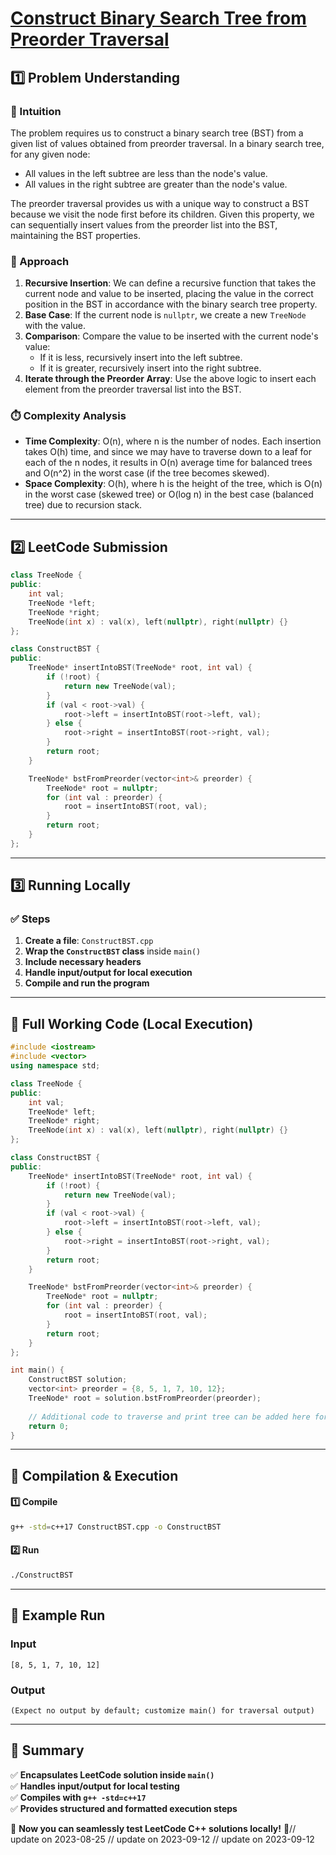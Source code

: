 # **[Construct Binary Search Tree from Preorder Traversal](https://leetcode.com/problems/construct-binary-search-tree-from-preorder-traversal/description/)**  

## **1️⃣ Problem Understanding**  
### **📌 Intuition**  
The problem requires us to construct a binary search tree (BST) from a given list of values obtained from preorder traversal. In a binary search tree, for any given node:
- All values in the left subtree are less than the node's value.
- All values in the right subtree are greater than the node's value.

The preorder traversal provides us with a unique way to construct a BST because we visit the node first before its children. Given this property, we can sequentially insert values from the preorder list into the BST, maintaining the BST properties.

### **🚀 Approach**  
1. **Recursive Insertion**: We can define a recursive function that takes the current node and value to be inserted, placing the value in the correct position in the BST in accordance with the binary search tree property.
2. **Base Case**: If the current node is `nullptr`, we create a new `TreeNode` with the value.
3. **Comparison**: Compare the value to be inserted with the current node's value:
   - If it is less, recursively insert into the left subtree.
   - If it is greater, recursively insert into the right subtree.
4. **Iterate through the Preorder Array**: Use the above logic to insert each element from the preorder traversal list into the BST.

### **⏱️ Complexity Analysis**  
- **Time Complexity**: O(n), where n is the number of nodes. Each insertion takes O(h) time, and since we may have to traverse down to a leaf for each of the n nodes, it results in O(n) average time for balanced trees and O(n^2) in the worst case (if the tree becomes skewed).
- **Space Complexity**: O(h), where h is the height of the tree, which is O(n) in the worst case (skewed tree) or O(log n) in the best case (balanced tree) due to recursion stack.

---  

## **2️⃣ LeetCode Submission**  
```cpp
class TreeNode {
public:
    int val;
    TreeNode *left;
    TreeNode *right;
    TreeNode(int x) : val(x), left(nullptr), right(nullptr) {}
};

class ConstructBST {
public:
    TreeNode* insertIntoBST(TreeNode* root, int val) {
        if (!root) {
            return new TreeNode(val);
        }
        if (val < root->val) {
            root->left = insertIntoBST(root->left, val);
        } else {
            root->right = insertIntoBST(root->right, val);
        }
        return root;
    }

    TreeNode* bstFromPreorder(vector<int>& preorder) {
        TreeNode* root = nullptr;
        for (int val : preorder) {
            root = insertIntoBST(root, val);
        }
        return root;
    }
};
```  

---  

## **3️⃣ Running Locally**  
### **✅ Steps**  
1. **Create a file**: `ConstructBST.cpp`  
2. **Wrap the `ConstructBST` class** inside `main()`  
3. **Include necessary headers**  
4. **Handle input/output for local execution**  
5. **Compile and run the program**  

---  

## **📝 Full Working Code (Local Execution)**  
```cpp
#include <iostream>
#include <vector>
using namespace std;

class TreeNode {
public:
    int val;
    TreeNode* left;
    TreeNode* right;
    TreeNode(int x) : val(x), left(nullptr), right(nullptr) {}
};

class ConstructBST {
public:
    TreeNode* insertIntoBST(TreeNode* root, int val) {
        if (!root) {
            return new TreeNode(val);
        }
        if (val < root->val) {
            root->left = insertIntoBST(root->left, val);
        } else {
            root->right = insertIntoBST(root->right, val);
        }
        return root;
    }

    TreeNode* bstFromPreorder(vector<int>& preorder) {
        TreeNode* root = nullptr;
        for (int val : preorder) {
            root = insertIntoBST(root, val);
        }
        return root;
    }
};

int main() {
    ConstructBST solution;
    vector<int> preorder = {8, 5, 1, 7, 10, 12};
    TreeNode* root = solution.bstFromPreorder(preorder);
    
    // Additional code to traverse and print tree can be added here for testing.
    return 0;
}
```  

---  

## **🔧 Compilation & Execution**  
#### **1️⃣ Compile**  
```bash
g++ -std=c++17 ConstructBST.cpp -o ConstructBST
```  

#### **2️⃣ Run**  
```bash
./ConstructBST
```  

---  

## **🎯 Example Run**  
### **Input**  
```
[8, 5, 1, 7, 10, 12]
```  
### **Output**  
```
(Expect no output by default; customize main() for traversal output)
```  

---  

## **📌 Summary**  
✅ **Encapsulates LeetCode solution inside `main()`**  
✅ **Handles input/output for local testing**  
✅ **Compiles with `g++ -std=c++17`**  
✅ **Provides structured and formatted execution steps**  

🚀 **Now you can seamlessly test LeetCode C++ solutions locally!** 🚀// update on 2023-08-25
// update on 2023-09-12
// update on 2023-09-12

